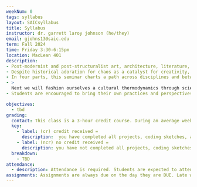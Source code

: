 ```yaml
---
weekNum: 0
tags: syllabus
layout: SAICsyllabus
title: Syllabus
instructor: dr. garrett laroy johnson (he/they)
email: gjohns13@saic.edu
term: Fall 2024
time: Friday 3:30-6:15pm
location: MacLean 401
description:
- Post-modernist and post-structuralist art, architecture, literature, music and performance have often made overtures to the chaotic, while admitting the creative act always requires structuration driven by a more-than-human intentionality (see Cage’s definition of music as “organized sound”). Sidestepping aesthetics altogether, Feminist scholar Elizabeth Grosz understands art as a non-extraordinary rerouting of the chaotic forces of the earth to create a territory. A territory is a culture, a culture of intensities. For psychoanalyst and activist Felix Guattari, the artist, and perhaps exceptionally the improviser, must open themselves onto the cosmos — which he calls the chaosmos.
- Despite historical adoration for chaos as a catalyst for creativity, appeals to chaos might feel exasperating in 2023. The founding scientists of chaos theory wrote “we grow in direct proportion to the amount of chaos we can sustain and dissipate” (Prigogyne and Stengers, 1984). Unexpected loss of human life in the pandemic, the rise of stochastic terrorism fueled by extremism, and the industrialized destruction of our very lifeworld — haven’t we had our fill of chaos?
- In four parts, this seminar charts a path across disciplines and between chaos and order in the creative act. First we begin with the scientific origins of chaos theory (Poincare’s “three body problem”), early systems theory (Von Uexhull’s ecology), and Ilya Prigogine and Isabelle Stenger’s seminal Order out of Chaos.
- > 
  Next we will fashion ourselves a cultural thermodynamics through science fiction (Cixin Liu, Ursula K. Le Guin) and feminist art theory (Grosz, Institute for Precarious Consciousness). Third, we find ourselves in the chaosmos (a chaotic cosmology) as articulated by activist and in-disciplinary thinker Felix Guattari as well as radical empiricist-pragmatists (Bergson, Dewey). Finally, we revisit the cybernetic bedrock of chaos theory: computation. We turn to both arguments about what it is (Galloway, Dhaliwal, Parisi), what we imagine it can do in a chaotic world(Turner, Curtis), and what we argue it can’t do (Simondon, Yuk Hui).
- Students are encouraged to bring their own practices and perspectives to the readings and to a final paper. In addition to seminar discussions and student presentations about readings, students will choose to respond, elaborate, and interject into the course’s discourse either through creative projects or papers. Students registered in liberal arts are required to write a final paper.

objectives:
  - tbd
grading:
  contact: This class is a 3-hour credit course. During an average week, you will be expected to spend 6 hours on homework per class. Homework will primarily consist of assignment completions, project development, project documentation, and written assignments. See the SAIC Contact / Credit hour policy for a detailed explanation for how homework time is calculated on a per-credit-hour basis.
  key:
    - label: (cr) credit received =
      description:  you have completed all projects, coding sketches, and relevant group projects. Your assignments reflect your own learning of the assigned readings that week, while also demonstrating the growth of your own expressive style. You have missed a maximum of two unexcused absences.
    - label: (ncr) no credit received =
      description: you have not completed all projects, coding sketches, or relevant group projects. Or, you may have completed these, but not reflected your own learning or growth in the process. Or, you have more than two unexcused absences.
  breakdown:
    - TBD
attendance:
  - description: Attendance is required. Students are expected to attend all classes and be present for the full duration of each class. In class time is for instruction. When possible, instructors will make time for students to work independently on projects. Unless special permission is granted by the instructor, students are required to remain in class during this independent work time. Announcements and directions will be given at the beginning of class so it is important that you arrive on time. Absences, late arrivals, and leaving class early will reflect negatively on your grade. Communicate with your instructors if there are serious or extenuating circumstances that prevent you from arriving on time or from participating fully. Be prepared to present a doctor’s note if an absence is due to illness.
assignments: Assignments are always due on the day they are DUE. Late work is not acceptable because of the fact that in-class activities are often closely tied to sharing and discussing assignments. Late work undermines your own learning as well as the learning community of the class as a whole.
---
```

